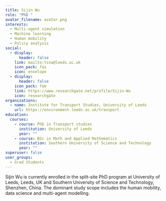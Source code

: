 ```yaml
---
title: Sijin Wu
role: "PhD "
avatar_filename: avatar.png
interests:
  - Multi-agent simulation
  - Machine learning
  - Human mobility
  - Policy analysis
social:
  - display:
      header: false
    link: mailto:tssw@leeds.ac.uk
    icon_pack: fas
    icon: envelope
  - display:
      header: false
    icon_pack: fab
    link: https://www.researchgate.net/profile/Sijin-Wu
    icon: researchgate
organizations:
  - name: Institute for Transport Studies, University of Leeds
    url: https://environment.leeds.ac.uk/transport
education:
  courses:
    - course: PhD in Transport studies
      institution: University of Leeds
      year: ""
    - course: BSc in Math and Applied Mathematics
      institution: Southern University of Science and Technology
      year: ""
superuser: false
user_groups:
  - Grad Students
---
```

Sijin Wu is currently enrolled in the split-site PhD program at University of Leeds, Leeds, UK and Southern University of Science and Technology, Shenzhen, China. The dominant study scope includes the human mobility, data science and multi-agent modelling.